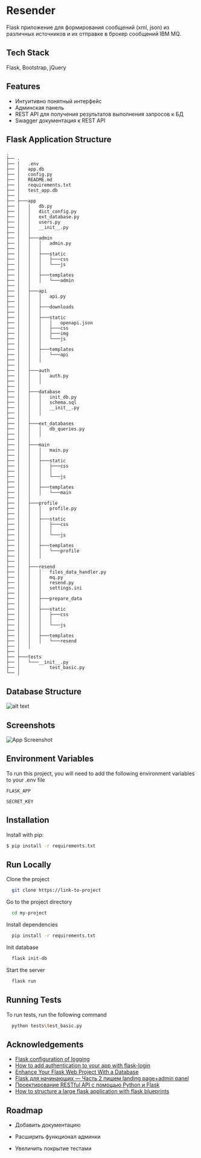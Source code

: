 
# Resender

Flask приложение для формирования сообщений (xml, json) из различных источников и их отправке в брокер сообщений IBM MQ.

## Tech Stack

Flask, Bootstrap, jQuery

## Features

- Интуитивно понятный интерфейс
- Админская панель
- REST API для получения результатов выполнения запросов к БД
- Swagger документация к REST API

## Flask Application Structure
```
.
├── .
├── │   .env
├── │   app.db
├── │   config.py
├── │   README.md
├── │   requirements.txt
├── │   test_app.db
├── │
├── ├───app
├── │   │   db.py
├── │   │   dict_config.py
├── │   │   ext_database.py
├── │   │   users.py
├── │   │   __init__.py
├── │   │
├── │   ├───admin
├── │   │   │   admin.py
├── │   │   │
├── │   │   ├───static
├── │   │   │   ├───css
├── │   │   │   └───js
├── │   │   │
├── │   │   ├───templates
├── │   │   │   └───admin
├── │   │
├── │   ├───api
├── │   │   │   api.py
├── │   │   │
├── │   │   ├───downloads
├── │   │   │
├── │   │   ├───static
├── │   │   │   │   openapi.json
├── │   │   │   ├───css
├── │   │   │   ├───img
├── │   │   │   └───js
├── │   │   │
├── │   │   ├───templates
├── │   │   │   └───api
├── │   │   │
├── │   │
├── │   ├───auth
├── │   │   │   auth.py
├── │   │   │
├── │   │
├── │   ├───database
├── │   │   │   init_db.py
├── │   │   │   schema.sql
├── │   │   │   __init__.py
├── │   │   │
├── │   │
├── │   ├───ext_databases
├── │   │   │   db_queries.py
├── │   │   │
├── │   │
├── │   ├───main
├── │   │   │   main.py
├── │   │   │
├── │   │   ├───static
├── │   │   │   ├───css
├── │   │   │   │
├── │   │   │   └───js
├── │   │   │
├── │   │   ├───templates
├── │   │   │   └───main
├── │   │
├── │   ├───profile
├── │   │   │   profile.py
├── │   │   │
├── │   │   ├───static
├── │   │   │   ├───css
├── │   │   │   │
├── │   │   │   └───js
├── │   │   │
├── │   │   ├───templates
├── │   │   │   └───profile
├── │   │   │
├── │   │
├── │   ├───resend
├── │   │   │   files_data_handler.py
├── │   │   │   mq.py
├── │   │   │   resend.py
├── │   │   │   settings.ini
├── │   │   │
├── │   │   ├───prepare_data
├── │   │   │
├── │   │   ├───static
├── │   │   │   ├───css
├── │   │   │   │
├── │   │   │   └───js
├── │   │   │
├── │   │   ├───templates
├── │   │   │   └───resend
├── │   │
├── │
├── ├───tests
├── │   └───__init__.py
├── │           test_basic.py
└── │
```

## Database Structure

![alt text](https://github.com/andreynetrebin/resender_app/images/main/diagram_db.png?raw=true)

## Screenshots

![App Screenshot](https://via.placeholder.com/468x300?text=App+Screenshot+Here)

## Environment Variables

To run this project, you will need to add the following environment variables to your .env file

`FLASK_APP`

`SECRET_KEY`


## Installation

Install with pip:

```bash
$ pip install -r requirements.txt
```
    
## Run Locally

Clone the project

```bash
  git clone https://link-to-project
```

Go to the project directory

```bash
  cd my-project
```

Install dependencies

```bash
  pip install -r requirements.txt
```

Init database

```bash
  flask init-db
```

Start the server

```bash
  flask run
```


## Running Tests

To run tests, run the following command

```bash
  python tests\test_basic.py
```
## Acknowledgements

 - [Flask configuration of logging](https://flask.palletsprojects.com/en/3.0.x/logging/#basic-configuration)
 - [How to add authentication to your app with flask-login](https://www.digitalocean.com/community/tutorials/how-to-add-authentication-to-your-app-with-flask-login)
 - [Enhance Your Flask Web Project With a Database](https://realpython.com/flask-database/)
 - [Flask для начинающих — Часть 2 пишем landing page+admin panel](https://habr.com/ru/articles/784770/)
 - [Проектирование RESTful API с помощью Python и Flask](https://habr.com/ru/articles/246699/)
 - [How to structure a large flask application with flask blueprints](https://www.digitalocean.com/community/tutorials/how-to-structure-a-large-flask-application-with-flask-blueprints-and-flask-sqlalchemy)

## Roadmap

- Добавить документацию

- Расширить функционал админки

- Увеличить покрытие тестами

